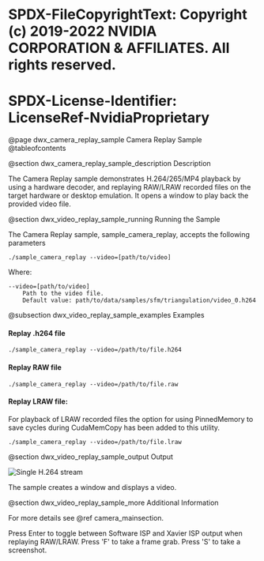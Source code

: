 # SPDX-FileCopyrightText: Copyright (c) 2019-2022 NVIDIA CORPORATION & AFFILIATES. All rights reserved.
# SPDX-License-Identifier: LicenseRef-NvidiaProprietary

@page dwx_camera_replay_sample Camera Replay Sample
@tableofcontents

@section dwx_camera_replay_sample_description Description

The Camera Replay sample demonstrates H.264/265/MP4 playback by using a hardware decoder, and replaying RAW/LRAW recorded files on the target hardware or desktop emulation. It opens a window to play back the provided video file.

@section dwx_video_replay_sample_running Running the Sample

The Camera Replay sample, sample_camera_replay, accepts the following parameters

    ./sample_camera_replay --video=[path/to/video]

Where:

    --video=[path/to/video]
        Path to the video file.
        Default value: path/to/data/samples/sfm/triangulation/video_0.h264

@subsection dwx_video_replay_sample_examples Examples

#### Replay .h264 file

    ./sample_camera_replay --video=/path/to/file.h264

#### Replay RAW file

    ./sample_camera_replay --video=/path/to/file.raw

#### Replay LRAW file:

  For playback of LRAW recorded files the option for using PinnedMemory
  to save cycles during CudaMemCopy has been added to this utility.

    ./sample_camera_replay --video=/path/to/file.lraw

@section dwx_video_replay_sample_output Output

![Single H.264 stream](sample_camera_replay.png)

The sample creates a window and displays a video.

@section dwx_video_replay_sample_more Additional Information

For more details see @ref camera_mainsection.

Press Enter to toggle between Software ISP and Xavier ISP output when replaying RAW/LRAW.
Press 'F' to take a frame grab. Press 'S' to take a screenshot.
